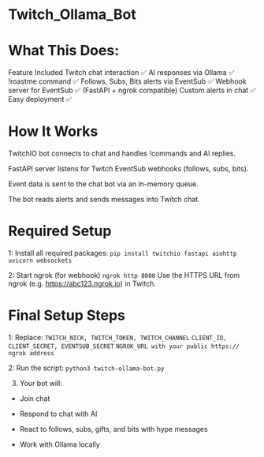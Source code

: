 # Twitch_Ollama_Bot

# What This Does:
Feature	Included
Twitch chat interaction	✅
AI responses via Ollama	✅
!roastme command	✅
Follows, Subs, Bits alerts via EventSub	✅
Webhook server for EventSub	✅ (FastAPI + ngrok compatible)
Custom alerts in chat	✅
Easy deployment	✅


# How It Works
TwitchIO bot connects to chat and handles !commands and AI replies.

FastAPI server listens for Twitch EventSub webhooks (follows, subs, bits).

Event data is sent to the chat bot via an in-memory queue.

The bot reads alerts and sends messages into Twitch chat



# Required Setup
1: Install all required packages:
`pip install twitchio fastapi aiohttp uvicorn websockets`

2: Start ngrok (for webhook)
`ngrok http 8000`
Use the HTTPS URL from ngrok (e.g. https://abc123.ngrok.io) in Twitch.



# Final Setup Steps

1: Replace:
`TWITCH_NICK, TWITCH_TOKEN, TWITCH_CHANNEL`
`CLIENT_ID, CLIENT_SECRET, EVENTSUB_SECRET`
`NGROK_URL with your public https:// ngrok address`

2: Run the script:
`python3 twitch-ollama-bot.py`

3) Your bot will:

- Join chat

- Respond to chat with AI

- React to follows, subs, gifts, and bits with hype messages

- Work with Ollama locally
